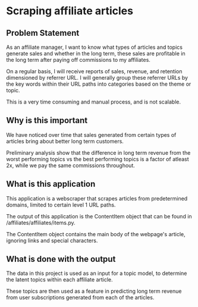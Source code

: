 # Scraping affiliate articles
## **Problem Statement**

As an affiliate manager, I want to know what types of articles and topics generate sales and whether in the long term, these sales are profitable in the long term after paying off commissions to my affiliates.


On a regular basis, I will receive reports of sales, revenue, and retention dimensioned by referrer URL. I will generally group these referrer URLs by the key words within their URL paths into categories based on the theme or topic.


This is a very time consuming and manual process, and is not scalable.


## **Why is this important**

We have noticed over time that sales generated from certain types of articles bring about better long term customers.

Preliminary analysis show that the difference in long term revenue from the worst performing topics vs the best performing topics is a factor of atleast 2x, while we pay the same commissions throughout.

## What is this application

This application is a webscraper that scrapes articles from predetermined domains, limited to certain level 1 URL paths.


The output of this application is the ContentItem object that can be found in /affiliates/affiliates/items.py.

The ContentItem object contains the main body of the webpage's article, ignoring links and special characters.

## What is done with the output

The data in this project is used as an input for a topic model, to determine the latent topics within each affiliate article.

These topics are then used as a feature in predicting long term revenue from user subscriptions generated from each of the articles.